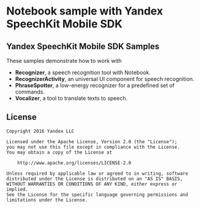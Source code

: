 
# Notebook sample with Yandex SpeechKit  Mobile SDK


## Yandex SpeechKit Mobile SDK Samples
These samples demonstrate how to work with

* **Recognizer**, a speech recognition tool with Notebook.
* **RecognizerActivity**, an universal UI component for speech recognition.
* **PhraseSpotter**, a low-energy recognizer for a predefined set of commands.
* **Vocalizer**, a tool to translate texts to speech.

## License

    Copyright 2016 Yandex LLC

    Licensed under the Apache License, Version 2.0 (the "License");
    you may not use this file except in compliance with the License.
    You may obtain a copy of the License at

        http://www.apache.org/licenses/LICENSE-2.0

    Unless required by applicable law or agreed to in writing, software
    distributed under the License is distributed on an "AS IS" BASIS,
    WITHOUT WARRANTIES OR CONDITIONS OF ANY KIND, either express or implied.
    See the License for the specific language governing permissions and
    limitations under the License.
